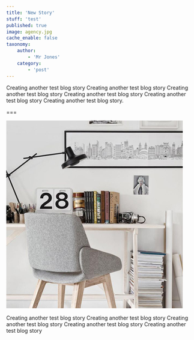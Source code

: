 ```yaml
---
title: 'New Story'
stuff: 'test'
published: true
image: agency.jpg
cache_enable: false
taxonomy:
    author:
        - 'Mr Jones'
    category:
        - 'post'
---
```


Creating another test blog story Creating another test blog story Creating another test blog story Creating another test blog story Creating another test blog story Creating another test blog story. 

===

![](serv.jpg)

Creating another test blog story Creating another test blog story Creating another test blog story Creating another test blog story Creating another test blog story

